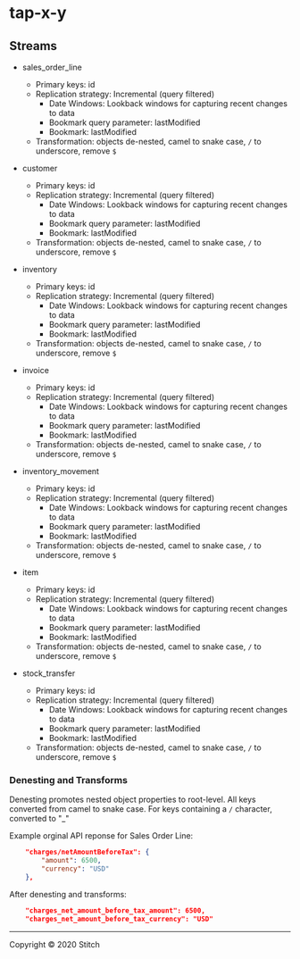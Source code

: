 # tap-x-y

## Streams

- sales_order_line
    - Primary keys: id
    - Replication strategy: Incremental (query filtered)
      - Date Windows: Lookback windows for capturing recent changes to data
      - Bookmark query parameter: lastModified
      - Bookmark: lastModified
    - Transformation: objects de-nested, camel to snake case, `/` to underscore, remove `$` 

- customer
    - Primary keys: id
    - Replication strategy: Incremental (query filtered)
      - Date Windows: Lookback windows for capturing recent changes to data
      - Bookmark query parameter: lastModified
      - Bookmark: lastModified
    - Transformation: objects de-nested, camel to snake case, `/` to underscore, remove `$` 

- inventory
    - Primary keys: id
    - Replication strategy: Incremental (query filtered)
      - Date Windows: Lookback windows for capturing recent changes to data
      - Bookmark query parameter: lastModified
      - Bookmark: lastModified
    - Transformation: objects de-nested, camel to snake case, `/` to underscore, remove `$` 

- invoice
    - Primary keys: id
    - Replication strategy: Incremental (query filtered)
      - Date Windows: Lookback windows for capturing recent changes to data
      - Bookmark query parameter: lastModified
      - Bookmark: lastModified
    - Transformation: objects de-nested, camel to snake case, `/` to underscore, remove `$` 

- inventory_movement
    - Primary keys: id
    - Replication strategy: Incremental (query filtered)
      - Date Windows: Lookback windows for capturing recent changes to data
      - Bookmark query parameter: lastModified
      - Bookmark: lastModified
    - Transformation: objects de-nested, camel to snake case, `/` to underscore, remove `$` 

- item
    - Primary keys: id
    - Replication strategy: Incremental (query filtered)
      - Date Windows: Lookback windows for capturing recent changes to data
      - Bookmark query parameter: lastModified
      - Bookmark: lastModified
    - Transformation: objects de-nested, camel to snake case, `/` to underscore, remove `$` 

- stock_transfer
    - Primary keys: id
    - Replication strategy: Incremental (query filtered)
      - Date Windows: Lookback windows for capturing recent changes to data
      - Bookmark query parameter: lastModified
      - Bookmark: lastModified
    - Transformation: objects de-nested, camel to snake case, `/` to underscore, remove `$` 

### Denesting and Transforms

Denesting promotes nested object properties to root-level. All keys converted from camel to snake case. For keys containing a `/` character, converted to "_"

Example orginal API reponse for Sales Order Line:

```json
    "charges/netAmountBeforeTax": {
        "amount": 6500,
        "currency": "USD"
    },
```

After denesting and transforms:

```json
    "charges_net_amount_before_tax_amount": 6500,
    "charges_net_amount_before_tax_currency": "USD"
```



---

Copyright &copy; 2020 Stitch
